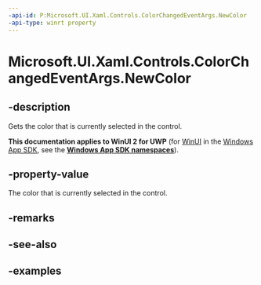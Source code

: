 ```yaml
---
-api-id: P:Microsoft.UI.Xaml.Controls.ColorChangedEventArgs.NewColor
-api-type: winrt property
---
```

<!-- Property syntax.
public Color NewColor { get; }
-->

# Microsoft.UI.Xaml.Controls.ColorChangedEventArgs.NewColor


## -description

Gets the color that is currently selected in the control.


**This documentation applies to WinUI 2 for UWP** (for [WinUI](/windows/apps/winui/winui3/) in the [Windows App SDK](/windows/apps/windows-app-sdk/), see the **[Windows App SDK namespaces](/windows/windows-app-sdk/api/winrt/)**).

## -property-value

The color that is currently selected in the control.


## -remarks


## -see-also


## -examples


